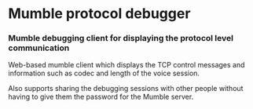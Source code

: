 Mumble protocol debugger
========================
### Mumble debugging client for displaying the protocol level communication

Web-based mumble client which displays the TCP control messages and information
such as codec and length of the voice session.

Also supports sharing the debugging sessions with other people without having
to give them the password for the Mumble server.

